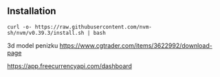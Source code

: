 

## Installation
```
curl -o- https://raw.githubusercontent.com/nvm-sh/nvm/v0.39.3/install.sh | bash
```

3d model penizku
https://www.cgtrader.com/items/3622992/download-page

https://app.freecurrencyapi.com/dashboard